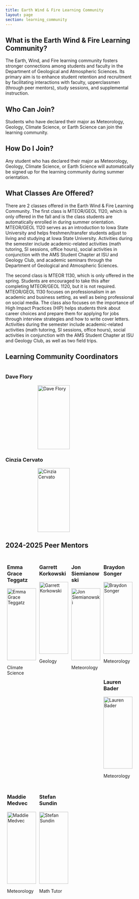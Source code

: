 ```yaml
---
title: Earth Wind & Fire Learning Community
layout: page
section: learning_community
---
```


<html>
<head>
  <style>
    /* General styles */
    * {
      box-sizing: border-box;
    }

    .column {
      float: left;
      width: 50%;
      padding: 20px;
      text-align: center;
    }

    .column-4 {
      float: left;
      width: 25%; /* Set width to 25% for four columns in a row */
      padding: 5px;
    }

    /* Clearfix (clear floats) */
    .row::after {
      content: "";
      clear: both;
      display: table;
    }

    /* Make Dave and Cinzia's images the same size */
    .original-size img {
      width: 50%; /* Ensure the image takes up the entire column width */
      height: 200px; /* Fixed height to match both images */
      object-fit: cover; /* Crop the image while maintaining the aspect ratio */
      display: block;
      margin-left: auto;
      margin-right: auto;
    }

    /* For cropped images */
    .cropped-image img {
      width: 100%;  /* Ensures the image fits the column width */
      height: 225px;  /* Fixed height */
      object-fit: cover;  /* Crops the image without distorting */
    }
</style>
</head>
<body>

<h2>What is the Earth Wind & Fire Learning Community?</h2>
<p>The Earth, Wind, and Fire learning community fosters stronger connections among students and faculty in the Department of Geological and Atmospheric Sciences. Its primary aim is to enhance student retention and recruitment by facilitating interactions with faculty, upperclassmen (through peer mentors), study sessions, and supplemental instruction.</p>

<h2>Who Can Join?</h2>
<p>Students who have declared their major as Meteorology, Geology, Climate Science, or Earth Science can join the learning community.</p>

<h2>How Do I Join?</h2>
<p>Any student who has declared their major as Meteorology, Geology, Climate Science, or Earth Science will automatically be signed up for the learning community during summer orientation.</p>

<h2>What Classes Are Offered?</h2>
<p>There are 2 classes offered in the Earth Wind & Fire Learning Community. The first class is MTEOR/GEOL 1120, which is only offered in the fall and is the class students are automatically enrolled in during summer orientation. MTEOR/GEOL 1120 serves as an introduction to Iowa State University and helps freshmen/transfer students adjust to living and studying at Iowa State University. Activities during the semester include academic-related activities (math tutoring, SI sessions, office hours), social activities in conjunction with the AMS Student Chapter at ISU and Geology Club, and academic seminars through the Department of Geological and Atmospheric Sciences.</p>
<p>The second class is MTEOR 1130, which is only offered in the spring. Students are encouraged to take this after completing MTEOR/GEOL 1120, but it is not required. MTEOR/GEOL 1130 focuses on professionalism in an academic and business setting, as well as being professional on social media. The class also focuses on the importance of High Impact Practices (HIP) helps students think about career choices and prepare them for applying for jobs through interview strategies and how to write cover letters. Activities during the semester include academic-related activities (math tutoring, SI sessions, office hours), social activities in conjunction with the AMS Student Chapter at ISU and Geology Club, as well as two field trips.</p>

<h2>Learning Community Coordinators</h2>
<div class="row">
  <!-- Dave Flory -->
  <div class="column original-size">
    <h3>Dave Flory</h3>
    <img src="{{ site.baseurl }}/uploads/images/Learning Community/Dave Flory.jpg?raw=true" alt="Dave Flory">
  </div>
  <!-- Cinzia Cervato -->
  <div class="column original-size">
    <h3>Cinzia Cervato</h3>
    <img src="{{ site.baseurl }}/uploads/images/Learning Community/Cinzia Cervato.jpg?raw=true" alt="Cinzia Cervato">
  </div>
</div>

<h2>2024-2025 Peer Mentors</h2>
<div class="row">
  <!-- Emma Grace Teggatz -->
  <div class="column column-4 cropped-image">
    <h3>Emma Grace Teggatz</h3>
    <img src="{{ site.baseurl }}/uploads/images/Learning Community/Emma_EWFLC.jpeg?raw=true" alt="Emma Grace Teggatz">
    <p>Climate Science</p>
  </div>
  <!-- Garrett Korkowski -->
  <div class="column column-4 cropped-image">
    <h3>Garrett Korkowski</h3>
    <img src="{{ site.baseurl }}/uploads/images/Learning Community/Garrett_EWFLC.jpeg?raw=true" alt="Garrett Korkowski">
    <p>Geology</p>
  </div>
  <!-- Jon Siemianowski -->
  <div class="column column-4 cropped-image">
    <h3>Jon Siemianowski</h3>
    <img src="{{ site.baseurl }}/uploads/current_officers/Jon_Historian.jpg?raw=true" alt="Jon Siemianowski">
    <p>Meteorology</p>
  </div>
</div>

<div class="row">
  <!-- Braydon Songer -->
  <div class="column column-4 cropped-image">
    <h3>Braydon Songer</h3>
    <img src="{{ site.baseurl }}/uploads/current_officers/Braydon_VP.jpg?raw=true" alt="Braydon Songer">
    <p>Meteorology</p>
  </div>
  <!-- Lauren Bader -->
  <div class="column column-4 cropped-image">
    <h3>Lauren Bader</h3>
    <img src="{{ site.baseurl }}/uploads/images/Learning Community/Lauren_EWFLC.jpg?raw=true" alt="Lauren Bader">
    <p>Meteorology</p>
  </div>
  <!-- Maddie Medvec -->
  <div class="column column-4 cropped-image">
    <h3>Maddie Medvec</h3>
    <img src="{{ site.baseurl }}/uploads/current_officers/Madeline_FEO.jpg?raw=true" alt="Maddie Medvec">
    <p>Meteorology</p>
  </div>
  <!-- Stefan Sundin -->
  <div class="column column-4 cropped-image">
    <h3>Stefan Sundin</h3>
    <img src="{{ site.baseurl }}/uploads/current_officers/Stefan_Academic.jpg?raw=true" alt="Stefan Sundin">
    <p>Math Tutor</p>
  </div>
</div>

</body>
</html>
